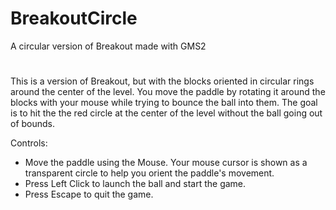 # BreakoutCircle
A circular version of Breakout made with GMS2
#
This is a version of Breakout, but with the blocks oriented in circular rings around the center of the level. You move the paddle by rotating it around the blocks with your mouse while trying to bounce the ball into them. The goal is to hit the the red circle at the center of the level without the ball going out of bounds.

Controls:
- Move the paddle using the Mouse. Your mouse cursor is shown as a transparent circle to help you orient the paddle's movement.
- Press Left Click to launch the ball and start the game.
- Press Escape to quit the game.
